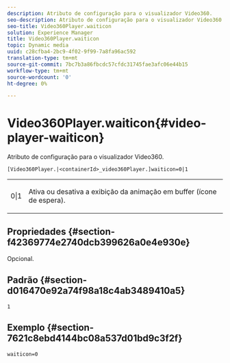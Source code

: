 ```yaml
---
description: Atributo de configuração para o visualizador Video360.
seo-description: Atributo de configuração para o visualizador Video360.
seo-title: Video360Player.waiticon
solution: Experience Manager
title: Video360Player.waiticon
topic: Dynamic media
uuid: c28cfba4-2bc9-4f02-9f99-7a8fa96ac592
translation-type: tm+mt
source-git-commit: 7bc7b3a86fbcdc57cfdc31745fae3afc06e44b15
workflow-type: tm+mt
source-wordcount: '0'
ht-degree: 0%

---
```



# Video360Player.waiticon{#video-player-waiticon}

Atributo de configuração para o visualizador Video360.

`[Video360Player.|<containerId>_video360Player.]waiticon=0|1`

<table id="table_C616483932C2482CA9794DDD7313FD7C"> 
 <tbody> 
  <tr> 
   <td colname="col1"> <p> <span class="codeph"> 0|1</span> </p> </td> 
   <td colname="col2"> <p> Ativa ou desativa a exibição da animação em buffer (ícone de espera). </p> </td> 
  </tr> 
 </tbody> 
</table>

## Propriedades {#section-f42369774e2740dcb399626a0e4e930e}

Opcional.

## Padrão {#section-d016470e92a74f98a18c4ab3489410a5}

`1`

## Exemplo {#section-7621c8ebd4144bc08a537d01bd9c3f2f}

```
waiticon=0
```


